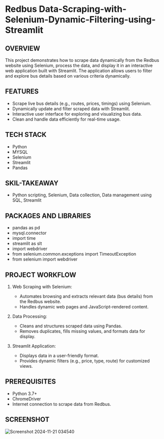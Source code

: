 # Redbus Data-Scraping-with-Selenium-Dynamic-Filtering-using-Streamlit

**OVERVIEW**
----------------------------------------------------------------------------------------------------------------------------------------------------------------------

This project demonstrates how to scrape data dynamically from the Redbus website using Selenium, process the data, and display it in an interactive web application built with Streamlit. The application allows users to filter and explore bus details based on various criteria dynamically.

**FEATURES**
----------------------------------------------------------------------------------------------------------------------------------------------------------------------
* Scrape live bus details (e.g., routes, prices, timings) using Selenium.
* Dynamically update and filter scraped data with Streamlit.
* Interactive user interface for exploring and visualizing bus data.
* Clean and handle data efficiently for real-time usage.

**TECH STACK**
----------------------------------------------------------------------------------------------------------------------------------------------------------------------
* Python
* MYSQL
* Selenium
* Streamlit
* Pandas

**SKIL-TAKEAWAY**
----------------------------------------------------------------------------------------------------------------------------------------------------------------------
* Python scripting, Selenium, Data collection, Data management using SQL, Streamlit

**PACKAGES AND LIBRARIES**
--------------------------------------------------------------------------------------------------------------------------------------------------------------------
* pandas as pd
* mysql.connector
* import time
* streamlit as slt
* import webdriver
* from selenium.common.exceptions import TimeoutException
* from selenium import webdriver

**PROJECT WORKFLOW**
--------------------------------------------------------------------------------------------------------------------------------------------------------------------
1. Web Scraping with Selenium:
   * Automates browsing and extracts relevant data (bus details) from the Redbus website.
   * Handles dynamic web pages and JavaScript-rendered content.

2. Data Processing:
   * Cleans and structures scraped data using Pandas.
   * Removes duplicates, fills missing values, and formats data for display.

3. Streamlit Application:
   * Displays data in a user-friendly format.
   * Provides dynamic filters (e.g., price, type, route) for customized views.
  
**PREREQUISITES**
--------------------------------------------------------------------------------------------------------------------------------------------------------------------
* Python 3.7+
* ChromeDriver
* Internet connection to scrape data from Redbus.

**SCREENSHOT**
--------------------------------------------------------------------------------------------------------------------------------------------------------------------
![Screenshot 2024-11-21 034540](https://github.com/user-attachments/assets/937aa693-22ca-4251-92ec-89667fdafdce)

